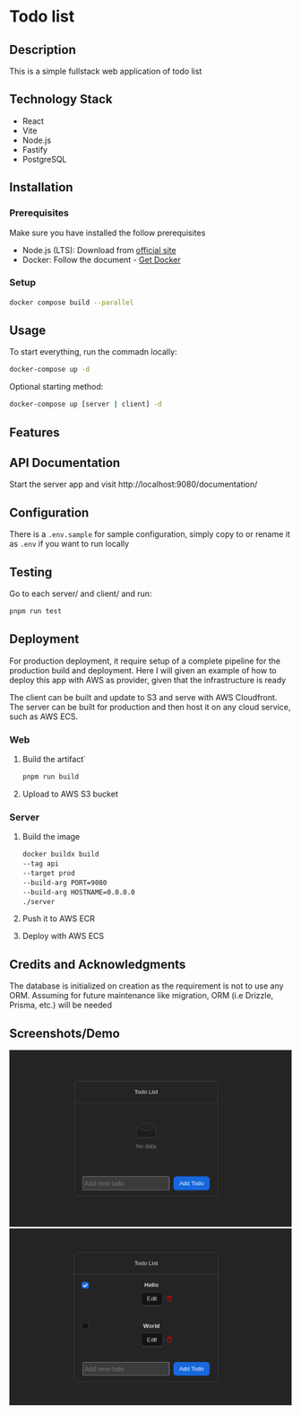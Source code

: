 # Todo list

## Description

This is a simple fullstack web application of todo list

## Technology Stack

- React
- Vite
- Node.js
- Fastify
- PostgreSQL

## Installation

### Prerequisites

Make sure you have installed the follow prerequisites

- Node.js (LTS): Download from [official site](https://nodejs.org/)
- Docker: Follow the document - [Get Docker](https://docs.docker.com/get-docker/)

### Setup

```sh
docker compose build --parallel
```

## Usage

To start everything, run the commadn locally:

```sh
docker-compose up -d
```

Optional starting method:

```sh
docker-compose up [server | client] -d
```

## Features

## API Documentation

Start the server app and visit http://localhost:9080/documentation/

## Configuration

There is a `.env.sample` for sample configuration, simply copy to or rename it as `.env` if you want to run locally

## Testing

Go to each server/ and client/ and run:

```sh
pnpm run test
```

## Deployment

For production deployment, it require setup of a complete pipeline for the production build and deployment.
Here I will given an example of how to deploy this app with AWS as provider, given that the infrastructure is ready

The client can be built and update to S3 and serve with AWS Cloudfront.
The server can be built for production and then host it on any cloud service, such as AWS ECS.

### Web

1. Build the artifact`

    ```sh
    pnpm run build
    ```

2. Upload to AWS S3 bucket

### Server

1. Build the image

    ```sh
    docker buildx build
    --tag api
    --target prod
    --build-arg PORT=9080
    --build-arg HOSTNAME=0.0.0.0
    ./server
    ```

2. Push it to AWS ECR

3. Deploy with AWS ECS

## Credits and Acknowledgments

The database is initialized on creation as the requirement is not to use any ORM.
Assuming for future maintenance like migration, ORM (i.e Drizzle, Prisma, etc.) will be needed

## Screenshots/Demo

![initial state](./docs/screenshots/client-with-no-data.png)
![after adding and completed some todo  ](./docs/screenshots/client-with-some-data.png)
